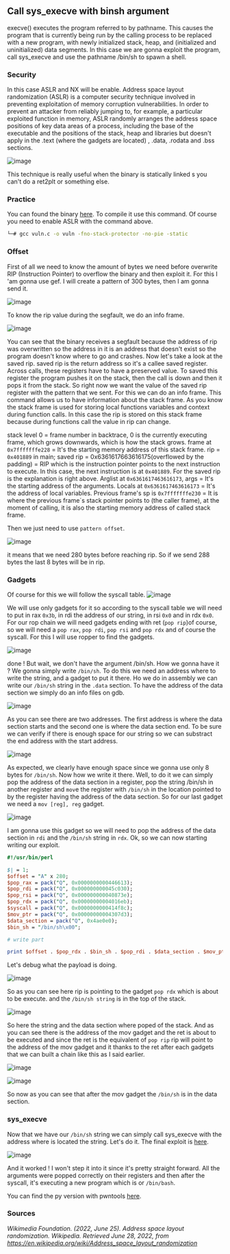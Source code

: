 ## Call sys_execve with binsh argument

execve() executes the program referred to by pathname.  This causes the program that is currently being run by the calling process to be replaced with a new program, with newly initialized stack, heap, and (initialized and uninitialized) data segments.
In this case we are gonna exploit the program, call sys_execve and use the pathname /bin/sh to spawn a shell. 

### Security

In this case ASLR and NX will be enable. Address space layout randomization (ASLR) is a computer security technique involved in preventing exploitation of memory corruption vulnerabilities. In order to prevent an attacker from reliably jumping to, for example, a particular exploited function in memory, ASLR randomly arranges the address space positions of key data areas of a process, including the base of the executable and the positions of the stack, heap and libraries but doesn't apply in the .text (where the gadgets are located) , .data, .rodata and .bss sections.

![image](https://user-images.githubusercontent.com/87600765/175817705-2ad50828-4ac0-4d8f-91e7-f29c7968f9d1.png)

This technique is really useful when the binary is statically linked s you can't do a ret2plt or something else. 

### Practice

You can found the binary [here](https://github.com/B1rby/Art-of-Exploitation/blob/main/rop/ret2mprotect/vuln.c). To compile it use this command. Of course you need to enable ASLR with the command above.

```bash
└─# gcc vuln.c -o vuln -fno-stack-protector -no-pie -static
```

### Offset 
First of all we need to know the amount of bytes we need before overwrite RIP (Instruction Pointer) to overflow the binary and then exploit it. For this I 'am gonna use gef. I will create a pattern of 300 bytes, then I am gonna send it.

![image](https://user-images.githubusercontent.com/87600765/175960675-6d704766-b3cd-4a2c-9978-05f598a5932d.png)

To know the rip value during the segfault, we do an info frame.

![image](https://user-images.githubusercontent.com/87600765/175960832-0ba7f3e6-598f-4856-942b-d5e0fd8aae8e.png)

You can see that the binary receives a segfault because the address of rip was overwritten so the address in it is an address that doesn't exist so the program doesn't know where to go and crashes. Now let's take a look at the saved rip. saved rip is the return address so it's a callee saved register. Across calls, these registers have to have a preserved value. To saved this register the program pushes it on the stack, then the call is down and then it pops it from the stack. So right now we want the value of the saved rip register with the pattern that we sent. For this we can do an info frame. This command allows us to have information about the stack frame. As you know the stack frame is used for storing local functions variables and context during function calls. In this case the rip is stored on this stack frame because during functions call the value in rip can change.

stack level 0 = frame number in backtrace, 0 is the currently executing frame, which grows downwards, which is how the stack grows. frame at `0x7fffffffe228` = It's the starting memory address of this stack frame. rip = `0x401889` in main; saved rip = 0x6361617663616175(overflowed by the padding) = RIP which is the instruction pointer points to the next instruction to execute. In this case, the next instruction is at `0x401889`. For the saved rip is the explanation is right above. Arglist at `0x6361617463616173`, args = It's the starting address of the arguments. Locals at `0x6361617463616173` = It's the address of local variables. Previous frame's sp is `0x7fffffffe230` = It is where the previous frame´s stack pointer points to (the caller frame), at the moment of calling, it is also the starting memory address of called stack frame.

Then we just need to use `pattern offset`.

![image](https://user-images.githubusercontent.com/87600765/175982432-d7eaf7aa-5745-4452-9fbf-948a6ff68739.png)

it means that we need 280 bytes before reaching rip. So if we send 288 bytes the last 8 bytes will be in rip.


### Gadgets

Of course for this we will follow the syscall table.
![image](https://user-images.githubusercontent.com/87600765/175819535-cb7fd23e-eee9-4e95-b8e6-98a47e13d70c.png)

We will use only gadgets for it so according to the syscall table we will need to put in rax `0x3b`, in rdi the address of our string, in rsi `0x0` and in rdx `0x0`. For our rop chain we will need gadgets ending with ret (`pop rip`)of course, so we will need a `pop rax`, `pop rdi`, `pop rsi` and `pop rdx` and of course the syscall. For this I will use ropper to find the gadgets.

![image](https://user-images.githubusercontent.com/87600765/175832399-b6d9ec6e-9ea4-4af8-a384-4cc74ee797d0.png)

done ! But wait, we don't have the argument /bin/sh. How we gonna have it ? We gonna simply write `/bin/sh`. To do this we need an address where to write the string, and a gadget to put it there. Ho we do in assembly we can write our `/bin/sh` string in the `.data` section. To have the address of the data section we simply do an info files on gdb.

![image](https://user-images.githubusercontent.com/87600765/175888983-f1beb37a-a137-4664-8ba9-3081b8f7e59d.png)

As you can see there are two addresses. The first address is where the data section starts and the second one is where the data section end. To be sure we can verify if there is enough space for our string so we can substract the end address with the start address.

![image](https://user-images.githubusercontent.com/87600765/175900726-fa3bf82c-e876-4d41-a695-72d123ce19d2.png)

As expected, we clearly have enough space since we gonna use only 8 bytes for `/bin/sh`. Now how we write it there. Well, to do it we can simply pop the address of the data section in a register, pop the string /bin/sh in another register and `mov`e the register with `/bin/sh` in the location pointed to by the register having the address of the data section. So for our last gadget we need a `mov [reg], reg` gadget.

![image](https://user-images.githubusercontent.com/87600765/176020397-d38c9067-bf17-481e-acbc-1b7269869aab.png)

I am gonna use this gadget so we will need to pop the address of the data section in `rdi` and the `/bin/sh` string in `rdx`. Ok, so we can now starting writing our exploit. 

```pl
#!/usr/bin/perl

$| = 1;
$offset = "A" x 280;
$pop_rax = pack("Q", 0x0000000000446613);
$pop_rdi = pack("Q", 0x000000000045c030);
$pop_rsi = pack("Q", 0x000000000040873e);
$pop_rdx = pack("Q", 0x00000000004016eb);
$syscall = pack("Q", 0x0000000000414f8c);
$mov_ptr = pack("Q", 0x00000000004307d3);
$data_section = pack("Q", 0x4ae0e0);
$bin_sh = "/bin/sh\x00";

# write part

print $offset . $pop_rdx . $bin_sh . $pop_rdi . $data_section . $mov_ptr ;
```

Let's debug what the payload is doing. 

![image](https://user-images.githubusercontent.com/87600765/176023371-054fd3fd-de8d-4c04-9808-8a4562d08cbc.png)

So as you can see here rip is pointing to the gadget `pop rdx` which is about to be execute. and the `/bin/sh string` is in the top of the stack.

![image](https://user-images.githubusercontent.com/87600765/176023784-088b3a81-ef1f-4012-9c71-0ee732e3a972.png)

So here the string and the data section where poped of the stack. And as you can see there is the address of the mov gadget and the ret is about to be executed and since the ret is the equivalent of `pop rip` rip will point to the address of the mov gadget and it thanks to the ret after each gadgets that we can built a chain like this as I said earlier.

![image](https://user-images.githubusercontent.com/87600765/176024123-1528ddb7-cc36-4d68-a647-56e4218dc739.png)

![image](https://user-images.githubusercontent.com/87600765/176024268-fd93ae7c-c1b8-40b9-81c5-22c72e9ff305.png)


So now as you can see that after the mov gadget the `/bin/sh` is in the data section. 

### sys_execve

Now that we have our `/bin/sh` string we can simply call sys_execve with the address where is located the string. Let's do it. The final exploit is [here](https://github.com/B1rby/Art-of-Exploitation/blob/main/rop/sys_execve/exploit.pl). 

![image](https://user-images.githubusercontent.com/87600765/176140504-03802fa1-4349-4343-8558-877d4bd026c5.png)

And it worked ! I won't step it into it since it's pretty straight forward. All the arguments were popped correctly on their registers and then after the syscall, it's executing a new program which is or `/bin/bash`.

You can find the py version with pwntools [here](https://github.com/B1rby/Art-of-Exploitation/blob/main/rop/sys_execve/exploit.py).

### Sources

*Wikimedia Foundation. (2022, June 25). Address space layout randomization. Wikipedia. Retrieved June 28, 2022, from https://en.wikipedia.org/wiki/Address_space_layout_randomization*
